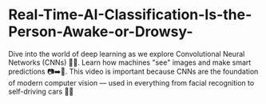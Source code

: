 # Real-Time-AI-Classification-Is-the-Person-Awake-or-Drowsy-
Dive into the world of deep learning as we explore Convolutional Neural Networks (CNNs) 🧠💡. Learn how machines "see" images and make smart predictions 📷➡️🤖. This video is important because CNNs are the foundation of modern computer vision — used in everything from facial recognition to self-driving cars 🚗📸

